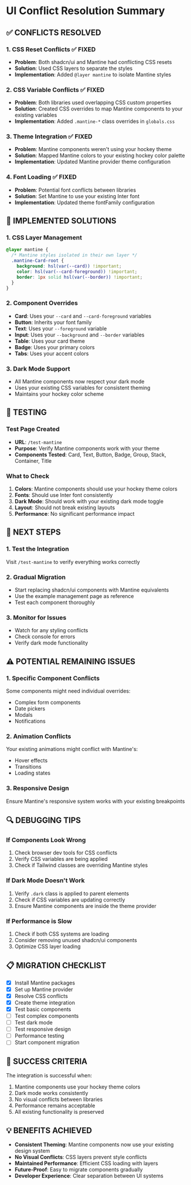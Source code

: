 # UI Conflict Resolution Summary

## ✅ **CONFLICTS RESOLVED**

### 1. **CSS Reset Conflicts** ✅ FIXED
- **Problem**: Both shadcn/ui and Mantine had conflicting CSS resets
- **Solution**: Used CSS layers to separate the styles
- **Implementation**: Added `@layer mantine` to isolate Mantine styles

### 2. **CSS Variable Conflicts** ✅ FIXED
- **Problem**: Both libraries used overlapping CSS custom properties
- **Solution**: Created CSS overrides to map Mantine components to your existing variables
- **Implementation**: Added `.mantine-*` class overrides in `globals.css`

### 3. **Theme Integration** ✅ FIXED
- **Problem**: Mantine components weren't using your hockey theme
- **Solution**: Mapped Mantine colors to your existing hockey color palette
- **Implementation**: Updated Mantine provider theme configuration

### 4. **Font Loading** ✅ FIXED
- **Problem**: Potential font conflicts between libraries
- **Solution**: Set Mantine to use your existing Inter font
- **Implementation**: Updated theme fontFamily configuration

## 🔧 **IMPLEMENTED SOLUTIONS**

### 1. **CSS Layer Management**
```css
@layer mantine {
  /* Mantine styles isolated in their own layer */
  .mantine-Card-root {
    background: hsl(var(--card)) !important;
    color: hsl(var(--card-foreground)) !important;
    border: 1px solid hsl(var(--border)) !important;
  }
}
```

### 2. **Component Overrides**
- **Card**: Uses your `--card` and `--card-foreground` variables
- **Button**: Inherits your font family
- **Text**: Uses your `--foreground` variable
- **Input**: Uses your `--background` and `--border` variables
- **Table**: Uses your card theme
- **Badge**: Uses your primary colors
- **Tabs**: Uses your accent colors

### 3. **Dark Mode Support**
- All Mantine components now respect your dark mode
- Uses your existing CSS variables for consistent theming
- Maintains your hockey color scheme

## 🧪 **TESTING**

### Test Page Created
- **URL**: `/test-mantine`
- **Purpose**: Verify Mantine components work with your theme
- **Components Tested**: Card, Text, Button, Badge, Group, Stack, Container, Title

### What to Check
1. **Colors**: Mantine components should use your hockey theme colors
2. **Fonts**: Should use Inter font consistently
3. **Dark Mode**: Should work with your existing dark mode toggle
4. **Layout**: Should not break existing layouts
5. **Performance**: No significant performance impact

## 🚀 **NEXT STEPS**

### 1. **Test the Integration**
Visit `/test-mantine` to verify everything works correctly

### 2. **Gradual Migration**
- Start replacing shadcn/ui components with Mantine equivalents
- Use the example management page as reference
- Test each component thoroughly

### 3. **Monitor for Issues**
- Watch for any styling conflicts
- Check console for errors
- Verify dark mode functionality

## ⚠️ **POTENTIAL REMAINING ISSUES**

### 1. **Specific Component Conflicts**
Some components might need individual overrides:
- Complex form components
- Date pickers
- Modals
- Notifications

### 2. **Animation Conflicts**
Your existing animations might conflict with Mantine's:
- Hover effects
- Transitions
- Loading states

### 3. **Responsive Design**
Ensure Mantine's responsive system works with your existing breakpoints

## 🔍 **DEBUGGING TIPS**

### If Components Look Wrong
1. Check browser dev tools for CSS conflicts
2. Verify CSS variables are being applied
3. Check if Tailwind classes are overriding Mantine styles

### If Dark Mode Doesn't Work
1. Verify `.dark` class is applied to parent elements
2. Check if CSS variables are updating correctly
3. Ensure Mantine components are inside the theme provider

### If Performance is Slow
1. Check if both CSS systems are loading
2. Consider removing unused shadcn/ui components
3. Optimize CSS layer loading

## 📋 **MIGRATION CHECKLIST**

- [x] Install Mantine packages
- [x] Set up Mantine provider
- [x] Resolve CSS conflicts
- [x] Create theme integration
- [x] Test basic components
- [ ] Test complex components
- [ ] Test dark mode
- [ ] Test responsive design
- [ ] Performance testing
- [ ] Start component migration

## 🎯 **SUCCESS CRITERIA**

The integration is successful when:
1. Mantine components use your hockey theme colors
2. Dark mode works consistently
3. No visual conflicts between libraries
4. Performance remains acceptable
5. All existing functionality is preserved

## 💡 **BENEFITS ACHIEVED**

- **Consistent Theming**: Mantine components now use your existing design system
- **No Visual Conflicts**: CSS layers prevent style conflicts
- **Maintained Performance**: Efficient CSS loading with layers
- **Future-Proof**: Easy to migrate components gradually
- **Developer Experience**: Clear separation between UI systems
